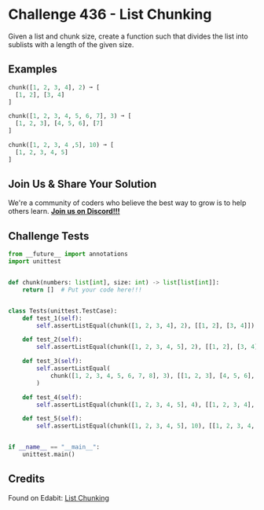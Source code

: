 # Challenge 436 - List Chunking

Given a list and chunk size, create a function such that divides the list into sublists with a length of the given size.

## Examples
```python
chunk([1, 2, 3, 4], 2) ➞ [
  [1, 2], [3, 4]
]

chunk([1, 2, 3, 4, 5, 6, 7], 3) ➞ [
  [1, 2, 3], [4, 5, 6], [7]
]

chunk([1, 2, 3, 4 ,5], 10) ➞ [
  [1, 2, 3, 4, 5]
]
```
## Join Us & Share Your Solution

We're a community of coders who believe the best way to grow is to help others learn. **[Join us on Discord!!!]("https"://discord.gg/sfHykntuGy)**

## Challenge Tests
```python
from __future__ import annotations
import unittest


def chunk(numbers: list[int], size: int) -> list[list[int]]:
    return []  # Put your code here!!!


class Tests(unittest.TestCase):
    def test_1(self):
        self.assertListEqual(chunk([1, 2, 3, 4], 2), [[1, 2], [3, 4]])

    def test_2(self):
        self.assertListEqual(chunk([1, 2, 3, 4, 5], 2), [[1, 2], [3, 4], [5]])

    def test_3(self):
        self.assertListEqual(
            chunk([1, 2, 3, 4, 5, 6, 7, 8], 3), [[1, 2, 3], [4, 5, 6], [7, 8]]
        )

    def test_4(self):
        self.assertListEqual(chunk([1, 2, 3, 4, 5], 4), [[1, 2, 3, 4], [5]])

    def test_5(self):
        self.assertListEqual(chunk([1, 2, 3, 4, 5], 10), [[1, 2, 3, 4, 5]])


if __name__ == "__main__":
    unittest.main()
```
## Credits

Found on Edabit: [List Chunking](https://edabit.com/challenge/T2G9LR2qNw4rFNu9t)
